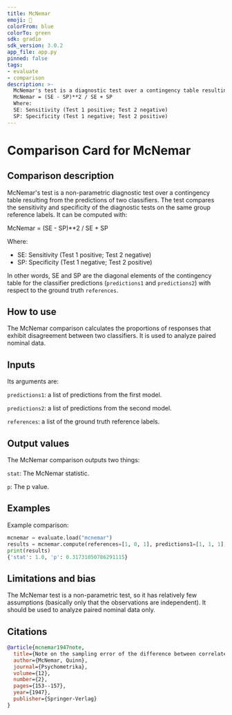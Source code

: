 ```yaml
---
title: McNemar
emoji: 🤗 
colorFrom: blue
colorTo: green
sdk: gradio
sdk_version: 3.0.2
app_file: app.py
pinned: false
tags:
- evaluate
- comparison
description: >-
  McNemar's test is a diagnostic test over a contingency table resulting from the predictions of two classifiers. The test compares the sensitivity and specificity of the diagnostic tests on the same group reference labels. It can be computed with:
  McNemar = (SE - SP)**2 / SE + SP
  Where:
  SE: Sensitivity (Test 1 positive; Test 2 negative)
  SP: Specificity (Test 1 negative; Test 2 positive)
---
```



# Comparison Card for McNemar

## Comparison description

McNemar's test is a non-parametric diagnostic test over a contingency table resulting from the predictions of two classifiers. The test compares the sensitivity and specificity of the diagnostic tests on the same group reference labels. It can be computed with:

McNemar = (SE - SP)**2 / SE + SP

Where:
* SE: Sensitivity (Test 1 positive; Test 2 negative)
* SP: Specificity (Test 1 negative; Test 2 positive)

In other words, SE and SP are the diagonal elements of the contingency table for the classifier predictions (`predictions1` and `predictions2`) with respect to the ground truth `references`.

## How to use 

The McNemar comparison calculates the proportions of responses that exhibit disagreement between two classifiers. It is used to analyze paired nominal data.

## Inputs

Its arguments are:

`predictions1`: a list of predictions from the first model.

`predictions2`: a list of predictions from the second model.

`references`: a list of the ground truth reference labels.

## Output values

The McNemar comparison outputs two things:

`stat`: The McNemar statistic.

`p`: The p value.

## Examples 

Example comparison:

```python
mcnemar = evaluate.load("mcnemar")
results = mcnemar.compute(references=[1, 0, 1], predictions1=[1, 1, 1], predictions2=[1, 0, 1])
print(results)
{'stat': 1.0, 'p': 0.31731050786291115}
```

## Limitations and bias

The McNemar test is a non-parametric test, so it has relatively few assumptions (basically only that the observations are independent). It should be used to analyze paired nominal data only.

## Citations

```bibtex
@article{mcnemar1947note,
  title={Note on the sampling error of the difference between correlated proportions or percentages},
  author={McNemar, Quinn},
  journal={Psychometrika},
  volume={12},
  number={2},
  pages={153--157},
  year={1947},
  publisher={Springer-Verlag}
}
```
